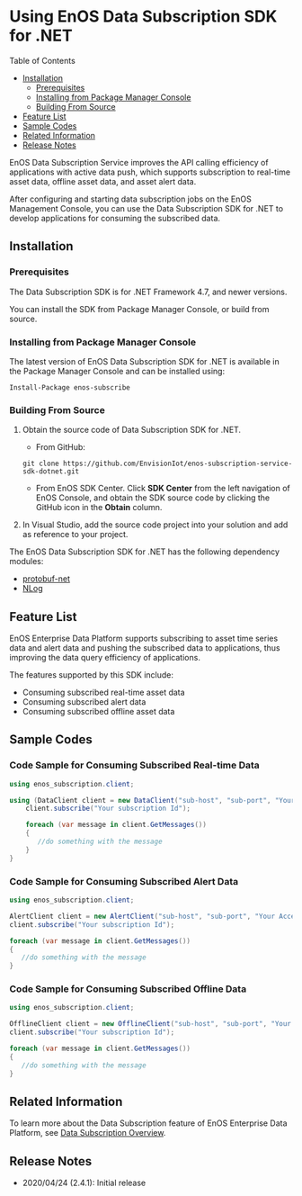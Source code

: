 # Using EnOS Data Subscription SDK for .NET

Table of Contents

* [Installation](#install)
    * [Prerequisites](#pre)
    * [Installing from Package Manager Console](#pmc)
    * [Building From Source](#obtain)
* [Feature List](#feature)
* [Sample Codes](#sample)
* [Related Information](#information)
* [Release Notes](#releasenotes)


EnOS Data Subscription Service improves the API calling efficiency of applications with active data push, which supports subscription to real-time asset data, offline asset data, and asset alert data.

After configuring and starting data subscription jobs on the EnOS Management Console, you can use the Data Subscription SDK for .NET to develop applications for consuming the subscribed data.


<a name="install"></a>

## Installation

<a name="pre"></a>

### Prerequisites

The Data Subscription SDK is for .NET Framework 4.7, and newer versions.


You can install the SDK from Package Manager Console, or build from source.

<a name="pmc"></a>

### Installing from Package Manager Console

The latest version of EnOS Data Subscription SDK for .NET is available in the Package Manager Console and can be installed using:

```
Install-Package enos-subscribe
```

<a name="obtain"></a>

### Building From Source

1. Obtain the source code of Data Subscription SDK for .NET.
   - From GitHub:
    ```
    git clone https://github.com/EnvisionIot/enos-subscription-service-sdk-dotnet.git
    ```
   - From EnOS SDK Center. Click **SDK Center** from the left navigation of EnOS Console, and obtain the SDK source code by clicking the GitHub icon in the **Obtain** column.


2. In Visual Studio, add the source code project into your solution and add as reference to your project.


The EnOS Data Subscription SDK for .NET has the following dependency modules:
- [protobuf-net](https://github.com/protobuf-net/protobuf-net)
- [NLog](https://github.com/NLog/NLog)


<a name="feature"></a>

## Feature List

EnOS Enterprise Data Platform supports subscribing to asset time series data and alert data and pushing the subscribed data to applications, thus improving the data query efficiency of applications.

The features supported by this SDK include:
- Consuming subscribed real-time asset data
- Consuming subscribed alert data
- Consuming subscribed offline asset data


<a name="sample"></a>

## Sample Codes

### Code Sample for Consuming Subscribed Real-time Data

```csharp
using enos_subscription.client;

using (DataClient client = new DataClient("sub-host", "sub-port", "Your Access Key of this subscription", "Your Access Secret of this subscription")) {
    client.subscribe("Your subscription Id");

    foreach (var message in client.GetMessages())
    {
       //do something with the message
    }
}
```

### Code Sample for Consuming Subscribed Alert Data

```csharp
using enos_subscription.client;

AlertClient client = new AlertClient("sub-host", "sub-port", "Your Access Key of this subscription", "Your Access Secret of this subscription");
client.subscribe("Your subscription Id");

foreach (var message in client.GetMessages())
{
   //do something with the message
}
```

### Code Sample for Consuming Subscribed Offline Data

```csharp
using enos_subscription.client;

OfflineClient client = new OfflineClient("sub-host", "sub-port", "Your Access Key of this subscription", "Your Access Secret of this subscription");
client.subscribe("Your subscription Id");

foreach (var message in client.GetMessages())
{
   //do something with the message
}
```


<a name="information"></a>

## Related Information

To learn more about the Data Subscription feature of EnOS Enterprise Data Platform, see [Data Subscription Overview](https://support.envisioniot.com/docs/data-asset/en/latest/learn/data_subscription_overview.html).


<a name="releasenotes"></a>

## Release Notes

- 2020/04/24 (2.4.1): Initial release
